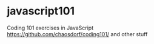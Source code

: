 # javascript101
Coding 101 exercises in JavaScript  
https://github.com/chaosdorf/coding101/
and other stuff
